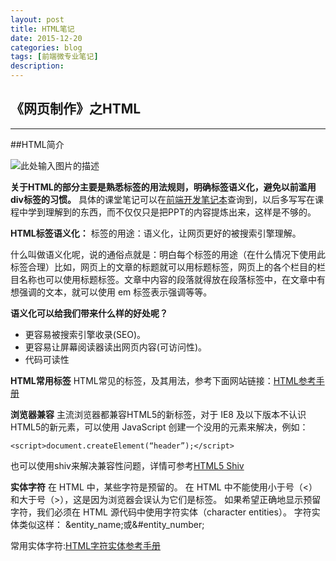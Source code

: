 ```yaml
---
layout: post
title: HTML笔记
date: 2015-12-20
categories: blog
tags: [前端微专业笔记]
description: 
---
```


## 《网页制作》之HTML
----------
##HTML简介

![此处输入图片的描述][1]

**关于HTML的部分主要是熟悉标签的用法规则，明确标签语义化，避免以前滥用div标签的习惯。**
具体的课堂笔记可以在[前端开发笔记本][2]查询到，以后多写写在课程中学到理解到的东西，而不仅仅只是把PPT的内容提炼出来，这样是不够的。

**HTML标签语义化：**
标签的用途：语义化，让网页更好的被搜索引擎理解。

什么叫做语义化呢，说的通俗点就是：明白每个标签的用途（在什么情况下使用此标签合理）比如，网页上的文章的标题就可以用标题标签，网页上的各个栏目的栏目名称也可以使用标题标签。文章中内容的段落就得放在段落标签中，在文章中有想强调的文本，就可以使用 em 标签表示强调等等。

**语义化可以给我们带来什么样的好处呢？**

 - 更容易被搜索引擎收录(SEO)。
 - 更容易让屏幕阅读器读出网页内容(可访问性)。
 - 代码可读性

**HTML常用标签**
HTML常见的标签，及其用法，参考下面网站链接：[HTML参考手册][3]

**浏览器兼容**
主流浏览器都兼容HTML5的新标签，对于 IE8 及以下版本不认识 HTML5的新元素，可以使用 JavaScript 创建一个没用的元素来解决，例如：

```
<script>document.createElement(“header”);</script>
```

也可以使用shiv来解决兼容性问题，详情可参考[HTML5 Shiv][4]

**实体字符**
在 HTML 中，某些字符是预留的。
在 HTML 中不能使用小于号（<）和大于号（>），这是因为浏览器会误认为它们是标签。
如果希望正确地显示预留字符，我们必须在 HTML 源代码中使用字符实体（character entities）。
字符实体类似这样：
&entity_name;或&#entity_number;


常用实体字符:[HTML字符实体参考手册][5]
 


  [1]: http://wiki.jikexueyuan.com/project/fend_note/images/H/html-overview.png
  [2]: http://wiki.jikexueyuan.com/project/fend_note/
  [3]: http://www.runoob.com/tags/html-reference.html
  [4]: https://github.com/afarkas/html5shiv
  [5]: http://www.runoob.com/tags/ref-entities.html